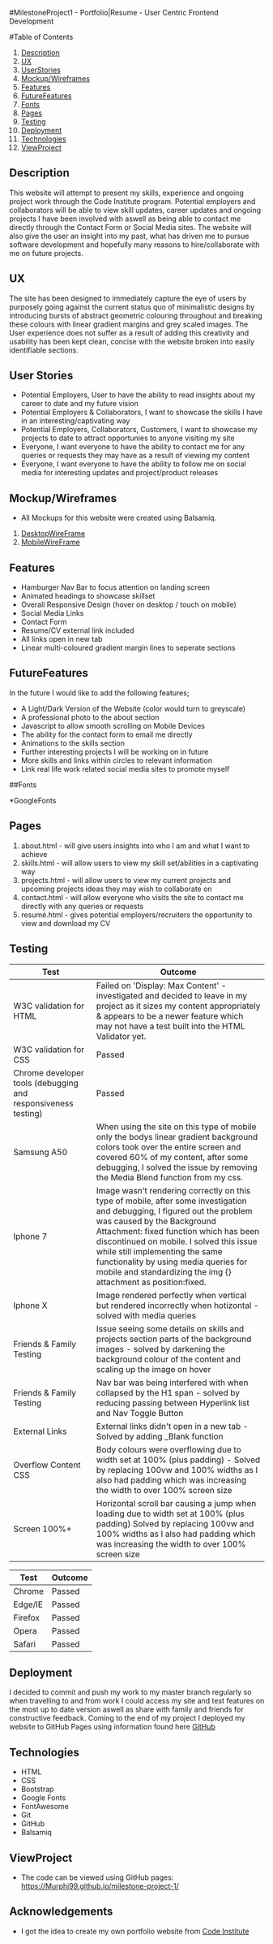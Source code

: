 #MilestoneProject1 - Portfolio|Resume - User Centric Frontend Development



#Table of Contents

1. [Description](#Description)
2. [UX](#UX)
3. [UserStories](#UserStories)
4. [Mockup/Wireframes](#Mockup/Wireframes)
5. [Features](#Features)
6. [FutureFeatures](#FutureFeatures)
7. [Fonts](#Fonts)
8. [Pages](#Pages)
9. [Testing](#Testing)
10. [Deployment](#Deployment)
11. [Technologies](#Technologies)
12. [ViewProject](#ViewProject)

## Description

This website will attempt to present my skills, experience and ongoing project work through the Code Institute program. 
Potential employers and collaborators will be able to view skill updates, career updates and ongoing projects I have been involved with aswell as being able to contact me directly through the Contact Form or Social Media sites.
The website will also give the user an insight into my past, what has driven me to pursue software development and hopefully many reasons to hire/collaborate with me on future projects.

## UX

The site has been designed to immediately capture the eye of users by purposely going against the current status quo of minimalistic designs by introducing bursts of abstract geometric colouring throughout and breaking these colours with linear gradient margins and grey scaled images. 
The User experience does not suffer as a result of adding this creativity and usability has been kept clean, concise with the website broken into easily identifiable sections. 

## User Stories

* Potential Employers, User to have the ability to read insights about my career to date and my future vision
* Potential Employers & Collaborators, I want to showcase the skills I have in an interesting/captivating way
* Potential Employers, Collaborators, Customers, I want to showcase my projects to date to attract opportunies to anyone visiting my site
* Everyone, I want everyone to have the ability to contact me for any queries or requests they may have as a result of viewing my content 
* Everyone, I want everyone to have the ability to follow me on social media for interesting updates and project/product releases

## Mockup/Wireframes

* All Mockups for this website were created using Balsamiq.

1. [DesktopWireFrame](libraries/desktopmockup.png)
2. [MobileWireFrame](libraries/mobilemockup.png)

## Features

* Hamburger Nav Bar to focus attention on landing screen
* Animated headings to showcase skillset
* Overall Responsive Design (hover on desktop / touch on mobile)
* Social Media Links
* Contact Form
* Resume/CV external link included
* All links open in new tab
* Linear multi-coloured gradient margin lines to seperate sections

## FutureFeatures

In the future I would like to add the following features;
* A Light/Dark Version of the Website (color would turn to greyscale)
* A professional photo to the about section
* Javascript to allow smooth scrolling on Mobile Devices
* The ability for the contact form to email me directly
* Animations to the skills section
* Further interesting projects I will be working on in future
* More skills and links within circles to relevant information
* Link real life work related social media sites to promote myself


##Fonts

*GoogleFonts


## Pages

1. about.html - will give users insights into who I am and what I want to achieve
2. skills.html - will allow users to view my skill set/abilities in a captivating way
3. projects.html - will allow users to view my current projects and upcoming projects ideas they may wish to collaborate on
4. contact.html - will allow everyone who visits the site to contact me directly with any queries or requests
5. resumé.html - gives potential employers/recruiters the opportunity to view and download my CV

## Testing

Test | Outcome
------------ | -------------
W3C validation for HTML | Failed on 'Display: Max Content' - investigated and decided to leave in my project as it sizes my content appropriately & appears to be a newer feature which may not have a test built into the HTML Validator yet. 
W3C validation for CSS | Passed
Chrome developer tools (debugging and responsiveness testing) | Passed
Samsung A50 | When using the site on this type of mobile only the bodys linear gradient background colors took over the entire screen and covered 60% of my content, after some debugging, I solved the issue by removing the Media Blend function from my css.
Iphone 7 | Image wasn't rendering correctly on this type of mobile, after some investigation and debugging, I figured out the problem was caused by the Background Attachment: fixed function which has been discontinued on mobile. I solved this issue while still implementing the same functionality by using media queries for mobile and standardizing the img {} attachment as position:fixed. 
Iphone X | Image rendered perfectly when vertical but rendered incorrectly when hotizontal - solved with media queries
Friends & Family Testing | Issue seeing some details on skills and projects section parts of the background images - solved by darkening the background colour of the content and scaling up the image on hover
Friends & Family Testing | Nav bar was being interfered with when collapsed by the H1 span - solved by reducing passing between Hyperlink list and Nav Toggle Button
External Links | External links didn't open in a new tab - Solved by adding _Blank function
Overflow Content CSS | Body colours were overflowing due to width set at 100% (plus padding) - Solved by replacing 100vw and 100% widths as I also had padding which was increasing the width to over 100% screen size
Screen 100%+ | Horizontal scroll bar causing a jump when loading due to width set at 100% (plus padding) Solved by replacing 100vw and 100% widths as I also had padding which was increasing the width to over 100% screen size


Test | Outcome
------------ | -------------
 Chrome | Passed
 Edge/IE | Passed
 Firefox | Passed
 Opera | Passed
 Safari | Passed


## Deployment

I decided to commit and push my work to my master branch regularly so when travelling to and from work I could access my site and test features on the most up to date version aswell as share with family and friends for constructive feedback.
Coming to the end of my project I deployed my website to GitHub Pages using information found here [GitHub](https://pages.github.com/)


## Technologies
- HTML
- CSS
- Bootstrap
- Google Fonts
- FontAwesome
- Git
- GitHub
- Balsamiq


## ViewProject

- The code can be viewed using GitHub pages: https://Murphj99.github.io/milestone-project-1/


## Acknowledgements
- I got the idea to create my own portfolio website from [Code Institute](https://www.codeinstitute.net)
